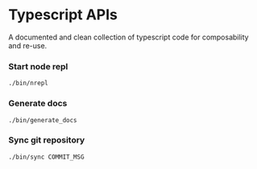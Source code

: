 # Typescript APIs
A documented and clean collection of typescript code for composability and re-use.

### Start node repl
``` ./bin/nrepl ```

### Generate docs
``` ./bin/generate_docs ```

### Sync git repository
``` ./bin/sync COMMIT_MSG ``` 
